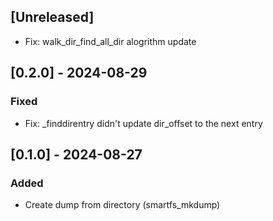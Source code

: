 ## [Unreleased]

- Fix: walk_dir_find_all_dir alogrithm update

## [0.2.0] - 2024-08-29
### Fixed
- Fix: _finddirentry didn't update dir_offset to the next entry


## [0.1.0] - 2024-08-27
### Added
- Create dump from directory (smartfs_mkdump)
